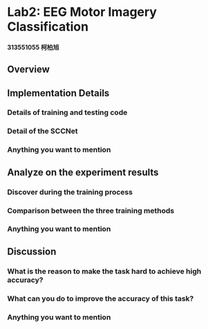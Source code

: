 # Lab2: EEG Motor Imagery Classification

#### 313551055 柯柏旭

## Overview



## Implementation Details

### Details of training and testing code



### Detail of the SCCNet

### Anything you want to mention

## Analyze on the experiment results

### Discover during the training process

### Comparison between the three training methods 

### Anything you want to mention 

## Discussion 

### What is the reason to make the task hard to achieve high accuracy?

### What can you do to improve the accuracy of this task?

### Anything you want to mention